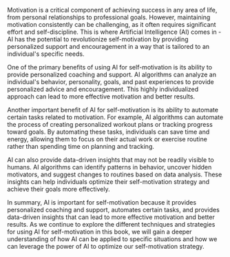 

Motivation is a critical component of achieving success in any area of life, from personal relationships to professional goals. However, maintaining motivation consistently can be challenging, as it often requires significant effort and self-discipline. This is where Artificial Intelligence (AI) comes in - AI has the potential to revolutionize self-motivation by providing personalized support and encouragement in a way that is tailored to an individual's specific needs.

One of the primary benefits of using AI for self-motivation is its ability to provide personalized coaching and support. AI algorithms can analyze an individual's behavior, personality, goals, and past experiences to provide personalized advice and encouragement. This highly individualized approach can lead to more effective motivation and better results.

Another important benefit of AI for self-motivation is its ability to automate certain tasks related to motivation. For example, AI algorithms can automate the process of creating personalized workout plans or tracking progress toward goals. By automating these tasks, individuals can save time and energy, allowing them to focus on their actual work or exercise routine rather than spending time on planning and tracking.

AI can also provide data-driven insights that may not be readily visible to humans. AI algorithms can identify patterns in behavior, uncover hidden motivators, and suggest changes to routines based on data analysis. These insights can help individuals optimize their self-motivation strategy and achieve their goals more effectively.

In summary, AI is important for self-motivation because it provides personalized coaching and support, automates certain tasks, and provides data-driven insights that can lead to more effective motivation and better results. As we continue to explore the different techniques and strategies for using AI for self-motivation in this book, we will gain a deeper understanding of how AI can be applied to specific situations and how we can leverage the power of AI to optimize our self-motivation strategy.
